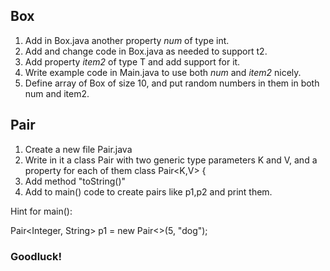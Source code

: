 ## Box
1. Add in Box.java another property *num* of type int.
2. Add and change code in Box.java as needed to support t2.
3. Add property *item2* of type T and add support for it.
4. Write example code in Main.java to use both *num* and *item2* nicely.
5. Define array of Box<Double> of size 10, and put random numbers in them in both num and item2.

## Pair
1. Create a new file Pair.java
2. Write in it a class Pair with two generic type parameters K and V, and a property for each of them
class Pair<K,V> {
3. Add method "toString()"
4. Add to main() code to create pairs like p1,p2 and print them.

Hint for main():

Pair<Integer, String> p1 = new Pair<>(5, "dog");

### Goodluck!
